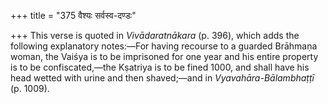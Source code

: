 +++
title = "375 वैश्यः सर्वस्व-दण्डः"

+++
This verse is quoted in *Vivādaratnākara* (p. 396), which adds the
following explanatory notes:—For having recourse to a guarded Brāhmaṇa
woman, the Vaiśya is to be imprisoned for one year and his entire
property is to be confiscated,—the Kṣatriya is to be fined 1000, and
shall have his head wetted with urine and then shaved;—and in
*Vyavahāra-Bālambhaṭṭī* (p. 1009).



